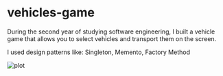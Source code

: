 # vehicles-game

During the second year of studying software engineering,
I built a vehicle game that allows you to select vehicles and transport them on the screen.

I used design patterns like: 
Singleton, Memento, Factory Method 



![plot]('./doc/images/game_image.png')
